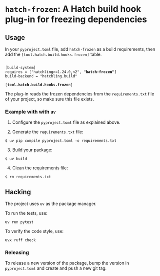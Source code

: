 # `hatch-frozen`: A Hatch build hook plug-in for freezing dependencies

## Usage

In your `pyproject.toml` file, add `hatch-frozen` as a build requirements, then add the `[tool.hatch.build.hooks.frozen]` table.

<pre><code>
[build-system]
requires = ["hatchling>=1.24.0,<2", <b>"hatch-frozen"</b>]
build-backend = "hatchling.build"

<b>[tool.hatch.build.hooks.frozen]</b>
</code></pre>

The plug-in reads the frozen dependencies from the `requirements.txt` file of your project, so make sure this file exists.

### Example with with `uv`

1. Configure the `pyproject.toml` file as explained above.

2. Generate the `requirements.txt` file:

```shell
$ uv pip compile pyproject.toml -o requirements.txt
```

3. Build your package:

```shell
$ uv build
```

4. Clean the requirements file:

```shell
$ rm requirements.txt
```

## Hacking

The project uses `uv` as the package manager.

To run the tests, use:

    uv run pytest

To verify the code style, use:

    uvx ruff check

### Releasing

To release a new version of the package, bump the version in `pyproject.toml` and create and push a new git tag.